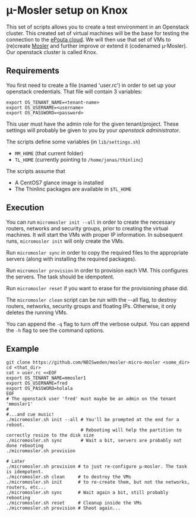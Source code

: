 # µ-Mosler setup on Knox

This set of scripts allows you to create a test environment in an
Openstack cluster.  This created set of virtual machines will be the
base for testing the connection to the
[ePouta cloud](https://research.csc.fi/epouta). We will then use that
set of VMs to (re)create
[Mosler](https://bils.se/resources/mosler.html) and further improve or
extend it (codenamed µ-Mosler). Our openstack cluster is called Knox.

## Requirements
You first need to create a file (named 'user.rc') in order to set up
your openstack credentials. That file will contain 3 variables:

	export OS_TENANT_NAME=<tenant-name>
	export OS_USERNAME=<username>
	export OS_PASSWORD=<password>

This user must have the admin role for the given tenant/project. These
settings will probably be given to you by your _openstack administrator_.

The scripts define some variables (in `lib/settings.sh`)
* `MM_HOME` (that current folder)
* `TL_HOME` (currently pointing to `/home/jonas/thinlinc`)

The scripts assume that 
* A CentOS7 glance image is installed
* The Thinlinc packages are available in `$TL_HOME`

## Execution
You can run `micromosler init --all` in order to create the necessary routers,
networks and security groups, prior to creating the virtual machines.
It will start the VMs with proper IP information. In subsequent runs,
`micromosler init` will only create the VMs.

Run `micromosler sync` in order to copy the required files to the
appropriate servers (along with installing the required packages).

Run `micromosler provision` in order to provision each VM. This
configures the servers. The task should be idempotent.

Run `micromosler reset` if you want to erase for the provisioning
phase did.

The `micromosler clean` script can be run with the --all flag, to
destroy routers, networks, security groups and floating IPs.
Otherwise, it only deletes the running VMs.

You can append the `-q` flag to turn off the verbose output.
You can append the `-h` flag to see the command options.

## Example
	git clone https://github.com/NBISweden/mosler-micro-mosler <some_dir>
	cd <that_dir>
	cat > user.rc <<EOF
	export OS_TENANT_NAME=mmosler1 
	export OS_USERNAME=fred
	export OS_PASSWORD=holala
	EOF
	# The openstack user 'fred' must maybe be an admin on the tenant 'mmosler1'
	#
	#...and cue music!
	./micromosler.sh init --all # You'll be prompted at the end for a reboot.
	                            # Rebooting will help the partition to correctly resize to the disk size
	./micromosler.sh sync       # Wait a bit, servers are probably not done rebooting
	./micromosler.sh provision 
	
	# Later
	./micromosler.sh provision # to just re-configure µ-mosler. The task is idempotent.
	./micromosler.sh clean     # to destroy the VMs
	./micromosler.sh init      # to re-create them, but not the networks, routers, etc...
	./micromosler.sh sync      # Wait again a bit, still probably rebooting
	./micromosler.sh reset     # Cleanup inside the VMs
	./micromosler.sh provision # Shoot again...
